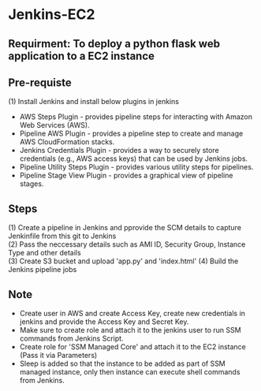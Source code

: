 # Jenkins-EC2
## Requirment: To deploy a python flask web application to a EC2 instance  
## 

## Pre-requiste  
(1) Install Jenkins and install below plugins in jenkins  
* AWS Steps Plugin - provides pipeline steps for interacting with Amazon Web Services (AWS).  
* Pipeline AWS Plugin - provides a pipeline step to create and manage AWS CloudFormation stacks.  
* Jenkins Credentials Plugin - provides a way to securely store credentials (e.g., AWS access keys) that can be used by Jenkins jobs.  
* Pipeline Utility Steps Plugin - provides various utility steps for pipelines.  
* Pipeline Stage View Plugin - provides a graphical view of pipeline stages.  

## Steps  
(1) Create a pipeline in Jenkins and pprovide the SCM details to capture Jenkinfile from this git to Jenkins  
(2) Pass the neccessary details such as AMI ID, Security Group, Instance Type and other details  
(3) Create S3 bucket and upload 'app.py' and 'index.html'
(4) Build the Jenkins pipeline jobs  

## Note
* Create user in AWS and create Access Key, create new credentials in jenkins and provide the Access Key and Secret Key.  
* Make sure to create role and attach it to the jenkins user to run SSM commands from Jenkins Script.  
* Create role for 'SSM Managed Core' and attach it to the EC2 instance (Pass it via Parameters)
* Sleep is added so that the instance to be added as part of SSM managed instance, only then instance can execute shell commands from Jenkins.

